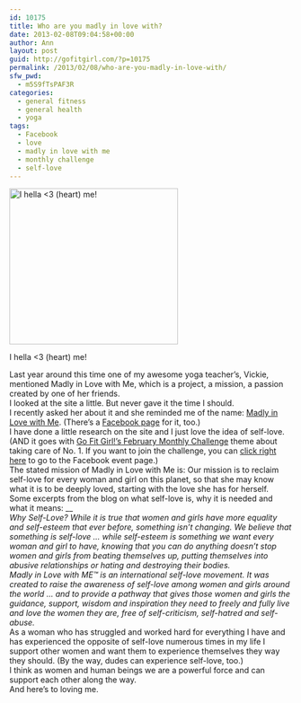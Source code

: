 ```yaml
---
id: 10175
title: Who are you madly in love with?
date: 2013-02-08T09:04:58+00:00
author: Ann
layout: post
guid: http://gofitgirl.com/?p=10175
permalink: /2013/02/08/who-are-you-madly-in-love-with/
sfw_pwd:
  - m5S9fTsPAF3R
categories:
  - general fitness
  - general health
  - yoga
tags:
  - Facebook
  - love
  - madly in love with me
  - monthly challenge
  - self-love
---
```

<div id="attachment_10199" style="width: 310px" class="wp-caption alignleft">
  <a href="http://gofitgirl.com/?attachment_id=10199" rel="attachment wp-att-10199"><img class="size-medium wp-image-10199" alt="I hella <3 (heart) me!" src="http://gofitgirl.com/wp-content/uploads/2013/02/heart-e1360342844488-300x278.jpg" width="300" height="278" /></a>
  
  <p class="wp-caption-text">
    I hella <3 (heart) me!
  </p>
</div>

  
Last year around this time one of my awesome yoga teacher&#8217;s, Vickie, mentioned Madly in Love with Me, which is a project, a mission, a passion created by one of her friends.  
I looked at the site a little. But never gave it the time I should.  
I recently asked her about it and she reminded me of the name: [Madly in Love with Me](http://madlyinlovewithme.com). (There&#8217;s a [Facebook page](https://www.facebook.com/MadlyInLoveWithMe) for it, too.)  
I have done a little research on the site and I just love the idea of self-love. (AND it goes with [Go Fit Girl!&#8217;s February Monthly Challenge](http://gofitgirl.com/?p=10173) theme about taking care of No. 1. If you want to join the challenge, you can [click right here](https://www.facebook.com/events/524269487617141/) to go to the Facebook event page.)  
The stated mission of Madly in Love with Me is: Our mission is to reclaim self-love for every woman and girl on this planet, so that she may know what it is to be deeply loved, starting with the love she has for herself.  
Some excerpts from the blog on what self-love is, why it is needed and what it means: __  
_Why Self-Love? While it is true that women and girls have more equality and self-esteem that ever before, something isn’t changing. We believe that something is self-love … while self-esteem is something we want every woman and girl to have, knowing that you can do anything doesn’t stop women and girls from beating themselves up, putting themselves into abusive relationships or hating and destroying their bodies._  
_Madly in Love with ME™ is an international self-love movement. It was created to raise the awareness of self-love among women and girls around the world … and to provide a pathway that gives those women and girls the guidance, support, wisdom and inspiration they need to freely and fully live and love the women they are, free of self-criticism, self-hatred and self-abuse._  
As a woman who has struggled and worked hard for everything I have and has experienced the opposite of self-love numerous times in my life I support other women and want them to experience themselves they way they should. (By the way, dudes can experience self-love, too.)  
I think as women and human beings we are a powerful force and can support each other along the way.  
And here&#8217;s to loving me.